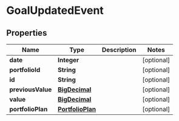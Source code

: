 
# GoalUpdatedEvent

## Properties
Name | Type | Description | Notes
------------ | ------------- | ------------- | -------------
**date** | **Integer** |  |  [optional]
**portfolioId** | **String** |  |  [optional]
**id** | **String** |  |  [optional]
**previousValue** | [**BigDecimal**](BigDecimal.md) |  |  [optional]
**value** | [**BigDecimal**](BigDecimal.md) |  |  [optional]
**portfolioPlan** | [**PortfolioPlan**](PortfolioPlan.md) |  |  [optional]



